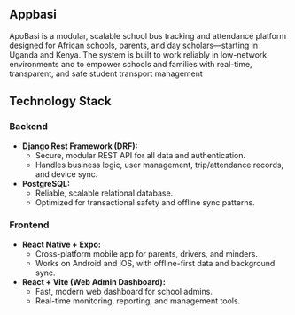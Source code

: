 ## Appbasi

ApoBasi is a modular, scalable school bus tracking and attendance platform designed for African schools, parents, and day scholars—starting in Uganda and Kenya. The system is built to work reliably in low-network environments and to empower schools and families with real-time, transparent, and safe student transport management


## Technology Stack

### Backend
- **Django Rest Framework (DRF):**
  - Secure, modular REST API for all data and authentication.
  - Handles business logic, user management, trip/attendance records, and device sync.
- **PostgreSQL:**
  - Reliable, scalable relational database.
  - Optimized for transactional safety and offline sync patterns.

### Frontend
- **React Native + Expo:**
  - Cross-platform mobile app for parents, drivers, and minders.
  - Works on Android and iOS, with offline-first data and background sync.
- **React + Vite (Web Admin Dashboard):**
  - Fast, modern web dashboard for school admins.
  - Real-time monitoring, reporting, and management tools.